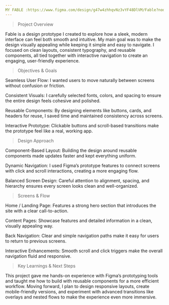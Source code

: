 ```yaml
---
MY FABLE :https://www.figma.com/design/g47w4zhhqvNz3vYF48DlVM/Fable?node-id=0-1&p=f&t=Uohenpz9snfMrQ9k-0
---
```

>Project Overview

Fable is a design prototype I created to explore how a sleek, modern interface can feel both smooth and intuitive. My main goal was to make the design visually appealing while keeping it simple and easy to navigate. I focused on clean layouts, consistent typography, and reusable components, all tied together with interactive navigation to create an engaging, user-friendly experience.

>Objectives & Goals

Seamless User Flow: I wanted users to move naturally between screens without confusion or friction.

Consistent Visuals: I carefully selected fonts, colors, and spacing to ensure the entire design feels cohesive and polished.

Reusable Components: By designing elements like buttons, cards, and headers for reuse, I saved time and maintained consistency across screens.

Interactive Prototype: Clickable buttons and scroll-based transitions make the prototype feel like a real, working app.

>Design Approach

Component-Based Layout: Building the design around reusable components made updates faster and kept everything uniform.

Dynamic Navigation: I used Figma’s prototype features to connect screens with click and scroll interactions, creating a more engaging flow.

Balanced Screen Design: Careful attention to alignment, spacing, and hierarchy ensures every screen looks clean and well-organized.

>Screens & Flow

Home / Landing Page: Features a strong hero section that introduces the site with a clear call-to-action.

Content Pages: Showcase features and detailed information in a clean, visually appealing way.

Back Navigation: Clear and simple navigation paths make it easy for users to return to previous screens.

Interactive Enhancements: Smooth scroll and click triggers make the overall navigation fluid and responsive.

>Key Learnings & Next Steps

This project gave me hands-on experience with Figma’s prototyping tools and taught me how to build with reusable components for a more efficient workflow. Moving forward, I plan to design responsive layouts, create mobile-friendly versions, and experiment with advanced transitions like overlays and nested flows to make the experience even more immersive.
